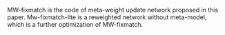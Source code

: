 MW-fixmatch is the code of meta-weight update network proposed in this paper. Mw-fixmatch-lite is a reweighted network without meta-model, which is a further optimization of MW-fixmatch.
